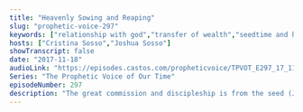```yaml
---
title: "Heavenly Sowing and Reaping"
slug: "prophetic-voice-297"
keywords: ["relationship with god","transfer of wealth","seedtime and harvest","obedience","discipleship","great commission"]
hosts: ["Cristina Sosso","Joshua Sosso"]
showTranscript: false
date: "2017-11-18"
audioLink: "https://episodes.castos.com/propheticvoice/TPVOT_E297_17_11_18-19_Heavenly_Sowing_and_Reaping.mp3"
Series: "The Prophetic Voice of Our Time"
episodeNumber: 297
description: "The great commission and discipleship is from the seed (Jesus all-in-all) that He supplies, that we in the Body of Christ would be fruitful and multiply and fill the earth."
---
```

